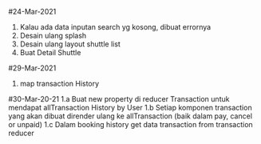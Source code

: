 #24-Mar-2021

1. Kalau ada data inputan search yg kosong, dibuat errornya
2. Desain ulang splash
3. Desain ulang layout shuttle list
4. Buat Detail Shuttle

#29-Mar-2021

1. map transaction History

#30-Mar-20-21
1.a  Buat new property di reducer Transaction untuk mendapat allTransaction History by User
1.b  Setiap komponen transaction yang akan dibuat dirender ulang ke allTransaction (baik dalam pay, cancel or unpaid)
1.c Dalam booking history get data transaction from transaction reducer



